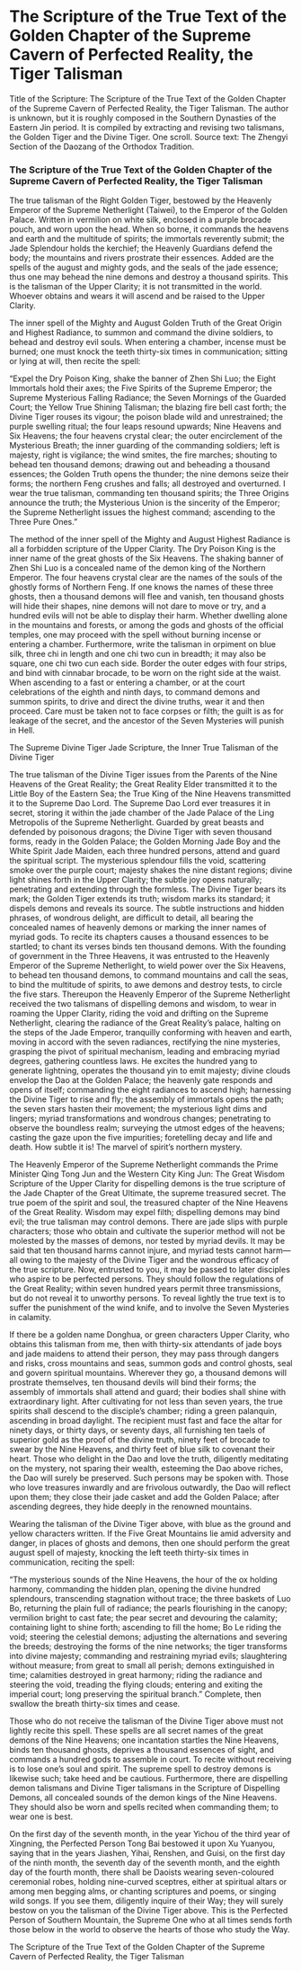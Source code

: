 # The Scripture of the True Text of the Golden Chapter of the Supreme Cavern of Perfected Reality, the Tiger Talisman

Title of the Scripture: The Scripture of the True Text of the Golden Chapter of the Supreme Cavern of Perfected Reality, the Tiger Talisman. The author is unknown, but it is roughly composed in the Southern Dynasties of the Eastern Jin period. It is compiled by extracting and revising two talismans, the Golden Tiger and the Divine Tiger. One scroll. Source text: The Zhengyi Section of the Daozang of the Orthodox Tradition.

### The Scripture of the True Text of the Golden Chapter of the Supreme Cavern of Perfected Reality, the Tiger Talisman

The true talisman of the Right Golden Tiger, bestowed by the Heavenly Emperor of the Supreme Netherlight (Taiwei), to the Emperor of the Golden Palace. Written in vermilion on white silk, enclosed in a purple brocade pouch, and worn upon the head. When so borne, it commands the heavens and earth and the multitude of spirits; the immortals reverently submit; the Jade Splendour holds the kerchief; the Heavenly Guardians defend the body; the mountains and rivers prostrate their essences. Added are the spells of the august and mighty gods, and the seals of the jade essence; thus one may behead the nine demons and destroy a thousand spirits. This is the talisman of the Upper Clarity; it is not transmitted in the world. Whoever obtains and wears it will ascend and be raised to the Upper Clarity.

The inner spell of the Mighty and August Golden Truth of the Great Origin and Highest Radiance, to summon and command the divine soldiers, to behead and destroy evil souls. When entering a chamber, incense must be burned; one must knock the teeth thirty-six times in communication; sitting or lying at will, then recite the spell:

“Expel the Dry Poison King, shake the banner of Zhen Shi Luo; the Eight Immortals hold their axes; the Five Spirits of the Supreme Emperor; the Supreme Mysterious Falling Radiance; the Seven Mornings of the Guarded Court; the Yellow True Shining Talisman; the blazing fire bell cast forth; the Divine Tiger rouses its vigour; the poison blade wild and unrestrained; the purple swelling ritual; the four leaps resound upwards; Nine Heavens and Six Heavens; the four heavens crystal clear; the outer encirclement of the Mysterious Breath; the inner guarding of the commanding soldiers; left is majesty, right is vigilance; the wind smites, the fire marches; shouting to behead ten thousand demons; drawing out and beheading a thousand essences; the Golden Truth opens the thunder; the nine demons seize their forms; the northern Feng crushes and falls; all destroyed and overturned. I wear the true talisman, commanding ten thousand spirits; the Three Origins announce the truth; the Mysterious Union is the sincerity of the Emperor; the Supreme Netherlight issues the highest command; ascending to the Three Pure Ones.”

The method of the inner spell of the Mighty and August Highest Radiance is all a forbidden scripture of the Upper Clarity. The Dry Poison King is the inner name of the great ghosts of the Six Heavens. The shaking banner of Zhen Shi Luo is a concealed name of the demon king of the Northern Emperor. The four heavens crystal clear are the names of the souls of the ghostly forms of Northern Feng. If one knows the names of these three ghosts, then a thousand demons will flee and vanish, ten thousand ghosts will hide their shapes, nine demons will not dare to move or try, and a hundred evils will not be able to display their harm. Whether dwelling alone in the mountains and forests, or among the gods and ghosts of the official temples, one may proceed with the spell without burning incense or entering a chamber. Furthermore, write the talisman in orpiment on blue silk, three chi in length and one chi two cun in breadth; it may also be square, one chi two cun each side. Border the outer edges with four strips, and bind with cinnabar brocade, to be worn on the right side at the waist. When ascending to a fast or entering a chamber, or at the court celebrations of the eighth and ninth days, to command demons and summon spirits, to drive and direct the divine truths, wear it and then proceed. Care must be taken not to face corpses or filth; the guilt is as for leakage of the secret, and the ancestor of the Seven Mysteries will punish in Hell.

The Supreme Divine Tiger Jade Scripture, the Inner True Talisman of the Divine Tiger

The true talisman of the Divine Tiger issues from the Parents of the Nine Heavens of the Great Reality; the Great Reality Elder transmitted it to the Little Boy of the Eastern Sea; the True King of the Nine Heavens transmitted it to the Supreme Dao Lord. The Supreme Dao Lord ever treasures it in secret, storing it within the jade chamber of the Jade Palace of the Ling Metropolis of the Supreme Netherlight. Guarded by great beasts and defended by poisonous dragons; the Divine Tiger with seven thousand forms, ready in the Golden Palace; the Golden Morning Jade Boy and the White Spirit Jade Maiden, each three hundred persons, attend and guard the spiritual script. The mysterious splendour fills the void, scattering smoke over the purple court; majesty shakes the nine distant regions; divine light shines forth in the Upper Clarity; the subtle joy opens naturally; penetrating and extending through the formless. The Divine Tiger bears its mark; the Golden Tiger extends its truth; wisdom marks its standard; it dispels demons and reveals its source. The subtle instructions and hidden phrases, of wondrous delight, are difficult to detail, all bearing the concealed names of heavenly demons or marking the inner names of myriad gods. To recite its chapters causes a thousand essences to be startled; to chant its verses binds ten thousand demons. With the founding of government in the Three Heavens, it was entrusted to the Heavenly Emperor of the Supreme Netherlight, to wield power over the Six Heavens, to behead ten thousand demons, to command mountains and call the seas, to bind the multitude of spirits, to awe demons and destroy tests, to circle the five stars. Thereupon the Heavenly Emperor of the Supreme Netherlight received the two talismans of dispelling demons and wisdom, to wear in roaming the Upper Clarity, riding the void and drifting on the Supreme Netherlight, clearing the radiance of the Great Reality’s palace, halting on the steps of the Jade Emperor, tranquilly conforming with heaven and earth, moving in accord with the seven radiances, rectifying the nine mysteries, grasping the pivot of spiritual mechanism, leading and embracing myriad degrees, gathering countless laws. He excites the hundred yang to generate lightning, operates the thousand yin to emit majesty; divine clouds envelop the Dao at the Golden Palace; the heavenly gate responds and opens of itself; commanding the eight radiances to ascend high; harnessing the Divine Tiger to rise and fly; the assembly of immortals opens the path; the seven stars hasten their movement; the mysterious light dims and lingers; myriad transformations and wondrous changes; penetrating to observe the boundless realm; surveying the utmost edges of the heavens; casting the gaze upon the five impurities; foretelling decay and life and death. How subtle it is! The marvel of spirit’s northern mystery.

The Heavenly Emperor of the Supreme Netherlight commands the Prime Minister Qing Tong Jun and the Western City King Jun: The Great Wisdom Scripture of the Upper Clarity for dispelling demons is the true scripture of the Jade Chapter of the Great Ultimate, the supreme treasured secret. The true poem of the spirit and soul, the treasured chapter of the Nine Heavens of the Great Reality. Wisdom may expel filth; dispelling demons may bind evil; the true talisman may control demons. There are jade slips with purple characters; those who obtain and cultivate the superior method will not be molested by the masses of demons, nor tested by myriad devils. It may be said that ten thousand harms cannot injure, and myriad tests cannot harm—all owing to the majesty of the Divine Tiger and the wondrous efficacy of the true scripture. Now, entrusted to you, it may be passed to later disciples who aspire to be perfected persons. They should follow the regulations of the Great Reality; within seven hundred years permit three transmissions, but do not reveal it to unworthy persons. To reveal lightly the true text is to suffer the punishment of the wind knife, and to involve the Seven Mysteries in calamity.

If there be a golden name Donghua, or green characters Upper Clarity, who obtains this talisman from me, then with thirty-six attendants of jade boys and jade maidens to attend their person, they may pass through dangers and risks, cross mountains and seas, summon gods and control ghosts, seal and govern spiritual mountains. Wherever they go, a thousand demons will prostrate themselves, ten thousand devils will bind their forms; the assembly of immortals shall attend and guard; their bodies shall shine with extraordinary light. After cultivating for not less than seven years, the true spirits shall descend to the disciple’s chamber; riding a green palanquin, ascending in broad daylight. The recipient must fast and face the altar for ninety days, or thirty days, or seventy days, all furnishing ten taels of superior gold as the proof of the divine truth, ninety feet of brocade to swear by the Nine Heavens, and thirty feet of blue silk to covenant their heart. Those who delight in the Dao and love the truth, diligently meditating on the mystery, not sparing their wealth, esteeming the Dao above riches, the Dao will surely be preserved. Such persons may be spoken with. Those who love treasures inwardly and are frivolous outwardly, the Dao will reflect upon them; they close their jade casket and add the Golden Palace; after ascending degrees, they hide deeply in the renowned mountains.

Wearing the talisman of the Divine Tiger above, with blue as the ground and yellow characters written. If the Five Great Mountains lie amid adversity and danger, in places of ghosts and demons, then one should perform the great august spell of majesty, knocking the left teeth thirty-six times in communication, reciting the spell:

“The mysterious sounds of the Nine Heavens, the hour of the ox holding harmony, commanding the hidden plan, opening the divine hundred splendours, transcending stagnation without trace; the three baskets of Luo Bo, returning the plain full of radiance; the pearls flourishing in the canopy; vermilion bright to cast fate; the pear secret and devouring the calamity; containing light to shine forth; ascending to fill the home; Bo Le riding the void; steering the celestial demons; adjusting the alternations and severing the breeds; destroying the forms of the nine networks; the tiger transforms into divine majesty; commanding and restraining myriad evils; slaughtering without measure; from great to small all perish; demons extinguished in time; calamities destroyed in great harmony; riding the radiance and steering the void, treading the flying clouds; entering and exiting the imperial court; long preserving the spiritual branch.” Complete, then swallow the breath thirty-six times and cease.

Those who do not receive the talisman of the Divine Tiger above must not lightly recite this spell. These spells are all secret names of the great demons of the Nine Heavens; one incantation startles the Nine Heavens, binds ten thousand ghosts, deprives a thousand essences of sight, and commands a hundred gods to assemble in court. To recite without receiving is to lose one’s soul and spirit. The supreme spell to destroy demons is likewise such; take heed and be cautious. Furthermore, there are dispelling demon talismans and Divine Tiger talismans in the Scripture of Dispelling Demons, all concealed sounds of the demon kings of the Nine Heavens. They should also be worn and spells recited when commanding them; to wear one is best.

On the first day of the seventh month, in the year Yichou of the third year of Xingning, the Perfected Person Tong Bai bestowed it upon Xu Yuanyou, saying that in the years Jiashen, Yihai, Renshen, and Guisi, on the first day of the ninth month, the seventh day of the seventh month, and the eighth day of the fourth month, there shall be Daoists wearing seven-coloured ceremonial robes, holding nine-curved sceptres, either at spiritual altars or among men begging alms, or chanting scriptures and poems, or singing wild songs. If you see them, diligently inquire of their Way; they will surely bestow on you the talisman of the Divine Tiger above. This is the Perfected Person of Southern Mountain, the Supreme One who at all times sends forth those below in the world to observe the hearts of those who study the Way.

The Scripture of the True Text of the Golden Chapter of the Supreme Cavern of Perfected Reality, the Tiger Talisman
